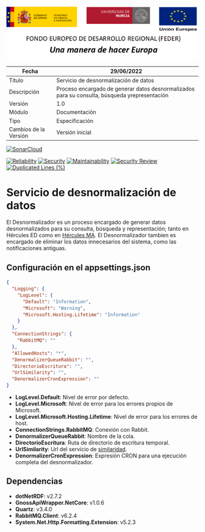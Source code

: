 ![](../../Docs/media/CabeceraDocumentosMD.png)

| Fecha         | 29/06/2022                                                   |
| ------------- | ------------------------------------------------------------ |
|Título|Servicio de desnormalización de datos| 
|Descripción|Proceso encargado de generar datos desnormalizados para su consulta, búsqueda yrepresentación|
|Versión|1.0|
|Módulo|Documentación|
|Tipo|Especificación|
|Cambios de la Versión|Versión inicial|

[![SonarCloud](https://sonarcloud.io/images/project_badges/sonarcloud-white.svg)](https://sonarcloud.io/summary/new_code?id=Hercules.CommonsEDMA.Desnormalizador)

[![Reliability](https://sonarcloud.io/api/project_badges/measure?project=Hercules.CommonsEDMA.Desnormalizador&metric=reliability_rating)](https://sonarcloud.io/summary/new_code?id=Hercules.CommonsEDMA.Desnormalizador)
[![Security](https://sonarcloud.io/api/project_badges/measure?project=Hercules.CommonsEDMA.Desnormalizador&metric=security_rating)](https://sonarcloud.io/summary/new_code?id=Hercules.CommonsEDMA.Desnormalizador)
[![Maintainability](https://sonarcloud.io/api/project_badges/measure?project=Hercules.CommonsEDMA.Desnormalizador&metric=sqale_rating)](https://sonarcloud.io/summary/new_code?id=Hercules.CommonsEDMA.Desnormalizador)
[![Security Review](https://sonarcloud.io/api/project_badges/measure?project=Hercules.CommonsEDMA.Desnormalizador&metric=security_review_rating)](https://sonarcloud.io/summary/new_code?id=Hercules.CommonsEDMA.Desnormalizador)
[![Duplicated Lines (%)](https://sonarcloud.io/api/project_badges/measure?project=Hercules.CommonsEDMA.Desnormalizador&metric=duplicated_lines_density)](https://sonarcloud.io/summary/new_code?id=Hercules.CommonsEDMA.Desnormalizador)



# Servicio de desnormalización de datos

El Desnormalizador es un proceso encargado de generar datos desnormalizados para su consulta, búsqueda y representación; tanto en Hércules ED como en [Hércules MA](https://github.com/HerculesCRUE/HerculesMA).
El Desnormalizador tambien es encargado de eliminar los datos innecesarios del sistema, como las notificaciones antiguas.

## Configuración en el appsettings.json
```json
{
  "Logging": {
    "LogLevel": {
      "Default": "Information",
      "Microsoft": "Warning",
      "Microsoft.Hosting.Lifetime": "Information"
    }
  },
  "ConnectionStrings": {
    "RabbitMQ": ""
  },
  "AllowedHosts": "*",
  "DenormalizerQueueRabbit": "",
  "DirectorioEscritura": "",
  "UrlSimilarity": "",
  "DenormalizerCronExpression": ""
}
```
- **LogLevel.Default**: Nivel de error por defecto.
- **LogLevel.Microsoft**: Nivel de error para los errores propios de Microsoft.
- **LogLevel.Microsoft.Hosting.Lifetime**: Nivel de error para los errores de host.
- **ConnectionStrings.RabbitMQ**: Conexión con Rabbit.
- **DenormalizerQueueRabbit**: Nombre de la cola.
- **DirectorioEscritura**: Ruta de directorio de escritura temporal.
- **UrlSimilarity**: Url del servicio de [similaridad](https://github.com/HerculesCRUE/HerculesED/tree/main/src/Hercules.ED.Enrichment/Similitud).
- **DenormalizerCronExpression**: Expresión CRON para una ejecución completa del desnormalizador.


## Dependencias
- **dotNetRDF**: v2.7.2
- **GnossApiWrapper.NetCore**: v1.0.6
- **Quartz**: v3.4.0
- **RabbitMQ.Client**: v6.2.4
- **System.Net.Http.Formatting.Extension**: v5.2.3
